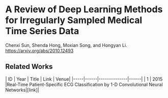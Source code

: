 # A Review of Deep Learning Methods for Irregularly Sampled Medical Time Series Data

Chenxi Sun, Shenda Hong, Moxian Song, and Hongyan Li. 
https://arxiv.org/abs/2010.12493



## Related Works

| ID  | Year | Title  | Link | Venue|
|-----|------|--------------|------|
| 1   | 2015 |Real-Time Patient-Specific ECG Classification by 1-D Convolutional Neural Networks|[link]|                                                                                 
